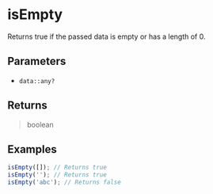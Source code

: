 # isEmpty <Lang dart js />

Returns true if the passed data is empty or has a length of 0.

## Parameters

- `data::any?`

## Returns

> boolean

## Examples

```javascript
isEmpty([]); // Returns true
isEmpty(''); // Returns true
isEmpty('abc'); // Returns false
```
